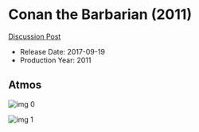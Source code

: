 # Conan the Barbarian (2011)

[Discussion Post](https://www.avsforum.com/threads/bass-eq-for-filtered-movies.2995212/post-58333474)

* Release Date: 2017-09-19
* Production Year: 2011

## Atmos

![img 0](https://i.imgur.com/8Ru5gxg.jpg)

![img 1](https://i.imgur.com/yyMABq7.jpg)

